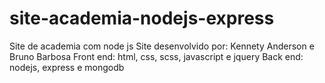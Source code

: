 # site-academia-nodejs-express
Site de academia com node js 
Site desenvolvido por: Kennety Anderson e Bruno Barbosa
Front end: html, css, scss, javascript e jquery
Back end: nodejs, express e mongodb
